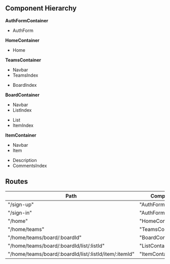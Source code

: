 ## Component Hierarchy


**AuthFormContainer**
 - AuthForm

**HomeContainer**
 - Home

**TeamsContainer**
 - Navbar
 - TeamsIndex
  + BoardIndex

**BoardContainer**
 - Navbar
 - ListIndex
  + List
  + ItemIndex

**ItemContainer**
 - Navbar
 - Item
 + Description
 + CommentsIndex

## Routes

|Path   | Component   |
|-------|-------------|
| "/sign-up" | "AuthFormContainer" |
| "/sign-in" | "AuthFormContainer" |
| "/home" | "HomeContainer" |
| "/home/teams" | "TeamsContainer" |
| "/home/teams/board/:boardId" | "BoardContainer" |
| "/home/teams/board/:boardId/list/:listId" | "ListContainer" |
| "/home/teams/board/:boardId/list/:listId/item/:itemId" | "ItemContainer" |
